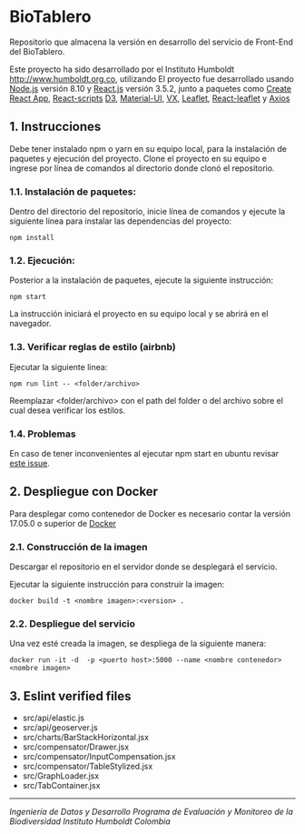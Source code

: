 
# BioTablero
Repositorio que almacena la versión en desarrollo del servicio de Front-End del BioTablero.

Este proyecto ha sido desarrollado por el Instituto Humboldt http://www.humboldt.org.co, utilizando El proyecto fue desarrollado usando [Node.js](https://nodejs.org/) versión 8.10 y [React.js](https://reactjs.org) versión 3.5.2, junto a paquetes como [Create React App](https://github.com/facebookincubator/create-react-app), [React-scripts](https://www.npmjs.com/package/react-scripts) [D3](https://d3js.org), [Material-UI](https://material-ui.com), [VX](https://vx-demo.now.sh/), [Leaflet](https://leafletjs.com/), [React-leaflet](https://react-leaflet.js.org) y [Axios](https://alligator.io/react/axios-react/)

## 1. Instrucciones

Debe tener instalado npm o yarn en su equipo local, para la instalación de paquetes y ejecución del proyecto. Clone el proyecto en su equipo e ingrese por línea de comandos al directorio donde clonó el repositorio.

### 1.1. Instalación de paquetes:
Dentro del directorio del repositorio, inicie línea de comandos y ejecute la siguiente línea para instalar las dependencias del proyecto:

    npm install

### 1.2. Ejecución:
Posterior a la instalación de paquetes, ejecute la siguiente instrucción:

    npm start

La instrucción iniciará el proyecto en su equipo local y se abrirá en el navegador.

### 1.3. Verificar reglas de estilo (airbnb)

Ejecutar la siguiente linea:

    npm run lint -- <folder/archivo>

Reemplazar <folder/archivo> con el path del folder o del archivo sobre el cual desea verificar los estilos.

### 1.4. Problemas

En caso de tener inconvenientes al ejecutar npm start en ubuntu revisar [este issue](https://github.com/facebook/create-react-app/issues/2549#issuecomment-315678389).

## 2. Despliegue con Docker

Para desplegar como contenedor de Docker es necesario contar la versión 17.05.0 o superior de [Docker](https://www.docker.com/)

### 2.1. Construcción de la imagen

Descargar el repositorio en el servidor donde se desplegará el servicio.

Ejecutar la siguiente instrucción para construir la imagen:

    docker build -t <nombre imagen>:<version> .

### 2.2. Despliegue del servicio

Una vez esté creada la imagen, se despliega de la siguiente manera:

    docker run -it -d  -p <puerto host>:5000 --name <nombre contenedor> <nombre imagen>

## 3. Eslint verified files

* src/api/elastic.js
* src/api/geoserver.js
* src/charts/BarStackHorizontal.jsx
* src/compensator/Drawer.jsx
* src/compensator/InputCompensation.jsx
* src/compensator/TableStylized.jsx
* src/GraphLoader.jsx
* src/TabContainer.jsx

***

*Ingeniería de Datos y Desarrollo
Programa de Evaluación y Monitoreo de la Biodiversidad
Instituto Humboldt Colombia*
